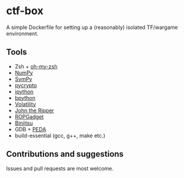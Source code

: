 ctf-box
=======

A simple Dockerfile for setting up a (reasonably) isolated TF/wargame
environment.


Tools
-----
* Zsh + [oh-my-zsh](https://github.com/robbyrussell/oh-my-zsh.git)
* [NumPy](http://www.numpy.org/)
* [SymPy](http://www.sympy.org/)
* [pycrypto](https://www.dlitz.net/software/pycrypto/)
* [ipython](http://ipython.org/)
* [bpython](http://bpython-interpreter.org)
* [Volatility](http://www.volatilityfoundation.org/)
* [John the Ripper](http://www.openwall.com/john/)
* [ROPGadget](https://github.com/JonathanSalwan/ROPgadget)
* [Binjitsu](https://binjit.su/)
* GDB + [PEDA](https://github.com/longld/peda)
* build-essential (gcc, g++, make etc.)


Contributions and suggestions
-----------------------------

Issues and pull requests are most welcome.
